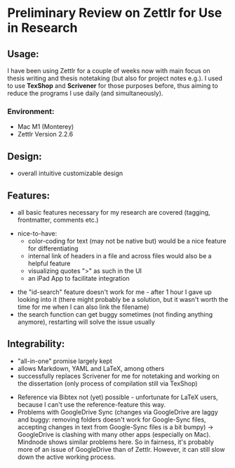 # Preliminary Review on Zettlr for Use in Research

## Usage: 
I have been using Zettlr for a couple of weeks now with main focus on thesis writing and thesis notetaking (but also for project notes e.g.). I used to use **TexShop** and **Scrivener** for those purposes before, thus aiming to reduce the programs I use daily (and simultaneously).

### Environment: 
* Mac M1 (Monterey)
* Zettlr Version 2.2.6

## Design: 
+ overall intuitive customizable design

## Features: 
+ all basic features necessary for my research are covered (tagging, frontmatter, comments etc.)
* nice-to-have: 
    * color-coding for text (may not be native but) would be a nice feature for differentiating
    * internal link of headers in a file and across files would also be a helpful feature
    * visualizing quotes ">" as such in the UI
    * an iPad App to facilitate integration
- the "id-search" feature doesn't work for me - after 1 hour I gave up looking into it (there might probably be a solution, but it wasn't worth the time for me when I can also link the filename)
- the search function can get buggy sometimes (not finding anything anymore), restarting will solve the issue usually

## Integrability:
+ "all-in-one" promise largely kept
+ allows Markdown, YAML and LaTeX, among others
+ successfully replaces Scrivener for me for notetaking and working on the dissertation (only process of compilation still via TexShop)
- Reference via Bibtex not (yet) possible - unfortunate for LaTeX users, because I can't use the reference-feature this way. 
- Problems with GoogleDrive Sync (changes via GoogleDrive are laggy and buggy: removing folders doesn't work for Google-Sync files, accepting changes in text from Google-Sync files is a bit bumpy)
→ GoogleDrive is clashing with many other apps (especially on Mac). Mindnode shows similar problems here. So in fairness, it's probably more of an issue of GoogleDrive than of Zettlr. However, it can still slow down the active working process.
